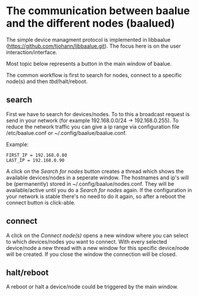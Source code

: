The communication between baalue and the different nodes (baalued)
==================================================================

The simple device managment protocol is implemented in libbaalue (https://github.com/tjohann/libbaalue.git). The focus here is on the user interaction/interface.

Most topic below represents a button in the main window of baalue.

The common workflow is first to search for nodes, connect to a specific node(s) and then *tbd*/halt/reboot.


search
------

First we have to search for devices/nodes. To to this a broadcast request is send in your network (for example 192.168.0.0/24 -> 192.168.0.255). To reduce the network traffic you can give a ip range via configuration file /etc/baalue.conf or ~/.config/baalue/baalue.conf.

Example:

	FIRST_IP = 192.168.0.80
	LAST_IP = 192.168.0.90

A click on the *Search for nodes* button creates a thread which shows the available devices/nodes in a seperate window. The hostnames and ip's will be (permanently) stored in ~/.config/baalue/nodes.conf. They will be available/active until you do a *Search for nodes* again. If the configuration in your network is stable there's no need to do it again, so after a reboot the connect button is click-able.


connect
-------

A click on the *Connect node(s)* opens a new window where you can select to which devices/nodes you want to connect. With every selected device/node a new thread with a new window for this specific device/node will be created. If you close the window the connection will be closed.


halt/reboot
-----------

A reboot or halt a device/node could be triggered by the main window.
